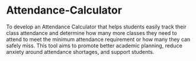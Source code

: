 # Attendance-Calculator
To develop an Attendance Calculator that helps students easily track their class attendance and determine how many more classes they need to attend to meet the minimum attendance requirement or how many they can safely miss. This tool aims to promote better academic planning, reduce anxiety around attendance shortages, and support students.
